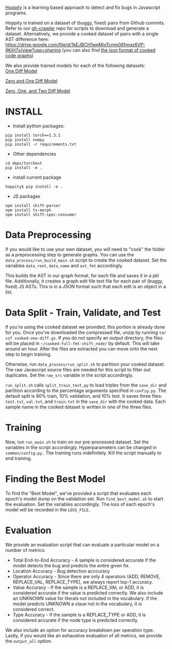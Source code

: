 [Hoppity](https://openreview.net/pdf?id=SJeqs6EFvB) is a learning based approach to detect and fix bugs in Javascript programs. 

Hoppity is trained on a dataset of (buggy, fixed) pairs from Github commits. Refer to our [gh-crawler](https://github.com/AI-nstein/gh-crawler) repo for scripts to download and generate a dataset. Alternatively, we provide a cooked dataset of pairs with a single AST difference here: https://drive.google.com/file/d/1kEJBCH1weMioTcnmG6fmqz6VP-9KjH7x/view?usp=sharing (you can also find [the json format of cooked code graphs](https://drive.google.com/file/d/17DYDo3g9U0Z8W8bOFw0zOmCjDmkJkP0c/view?usp=sharing))

We also provide trained models for each of the following datasets: <br />
[One Diff Model](https://drive.google.com/file/d/1uULZtgvGz-k_ILMlZW2jPk6QdrQ2q1VN/view?usp=sharing) <br />

[Zero and One Diff Model](https://drive.google.com/file/d/1xAnJwPEd1DzsxHW2Z_SLZikgiUwS6_zW/view?usp=sharing) <br />

[Zero, One, and Two Diff Model](https://drive.google.com/file/d/1z9slfwb2YqC8T71zhWjWFGbNir10A7LA/view?usp=sharing)


# INSTALL

- Install python packages:

```
pip install torch==1.3.1
pip install numpy
pip install -r requirements.txt
```

- Other dependencies

```
cd deps/torchext
pip install -e .
```

- install current package

```
hoppity$ pip install -e .
```

- JS packages

```
npm install shift-parser
npm install ts-morph
npm install shift-spec-consumer
```

# Data Preprocessing

If you would like to use your own dataset, you will need to "cook" the folder as a preprocessing step to generate graphs. 
You can use the `data_process/run_build_main.sh` script to create the cooked dataset. Set the variables `data_root`, `data_name` and `ast_fmt` accordingly. 

This builds the AST in our graph format, for each file and saves it in a pkl file. Additionally, it creates a graph edit file text file for each pair of (buggy, fixed) JS ASTs. This is in a JSON format such that each edit is an object in a list.

# Data Split - Train, Validate, and Test

If you're using the cooked dataset we provided, this portion is already done for you. Once you've downloaded the compressed file, unzip by running `tar xzf cooked-one-diff.gz`. If you do not specify an output directory, the files will be placed in `~/cooked-full-fmt-shift_node/` by default. This will take around an hour. After the files are extracted you can move onto the next step to begin training.

Otherwise, run `data_process/run_split.sh` to partition your cooked dataset. The raw Javascript source files are needed for this script to filter out duplicates. Set the `raw_src` variable in the script accordingly. 

`run_split.sh` calls `split_train_test.py` to load triples from the `save_dir` and partition according to the percentage arguments specified in `config.py`. The default split is 80% train, 10% validation, and 10% test. It saves three files: `test.txt`, `val.txt`, and `train.txt` in the `save_dir` with the cooked data. Each sample name in the cooked dataset is written in one of the three files.

# Training

Now, run `run_main.sh` to train on our pre-processed dataset. Set the variables in the script accordingly. Hyperparameters can be changed in `common/config.py.` The training runs indefinitely. Kill the script manually to end training. 


# Finding the Best Model 

To find the "Best Model", we've provided a script that evaluates each epoch's model dump on the validation set. Run `find_best_model.sh` to start the evaluation. Set the variables accordingly. The loss of each epoch's model will be recorded in the `LOSS_FILE.` 

# Evaluation

We provide an evaluation script that can evaluate a particular model on a number of metrics: 

* Total End-to-End Accuracy - A sample is considered accurate if the model detects the bug and predicts the entire given fix. 
* Location Accuracy - Bug detection acccuracy
* Operator Accuracy - Since there are only 4 operators (ADD, REMOVE, REPLACE_VAL, REPLACE_TYPE), we always report top-1 accuracy. 
* Value Accuracy - If the sample is a REPLACE_VAL or ADD, it is considered accurate if the value is predicted correctly. We also include an UNKNOWN value for literals not included in the vocabulary. If the model predicts UNKNOWN a vlaue not in the vocabulary, it is considered correct. 
* Type Accuracy - If the sample is a REPLACE_TYPE or ADD, it is considered accurate if the node type is predicted correctly.

We also include an option for accuracy breakdown per operation type. Lastly, if you would like an exhaustive evaluation of all metrics, we provide the `output_all` option.
